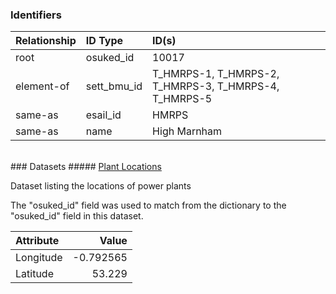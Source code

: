 ### Identifiers

| Relationship   | ID Type     | ID(s)                                                 |
|:---------------|:------------|:------------------------------------------------------|
| root           | osuked_id   | 10017                                                 |
| element-of     | sett_bmu_id | T_HMRPS-1, T_HMRPS-2, T_HMRPS-3, T_HMRPS-4, T_HMRPS-5 |
| same-as        | esail_id    | HMRPS                                                 |
| same-as        | name        | High Marnham                                          |

<br>
### Datasets
##### <a href="https://raw.githubusercontent.com/OSUKED/Dictionary-Datasets/main/datasets/plant-locations/datapackage.json">Plant Locations</a>

Dataset listing the locations of power plants

The "osuked_id" field was used to match from the dictionary to the "osuked_id" field in this dataset.

| Attribute   |     Value |
|:------------|----------:|
| Longitude   | -0.792565 |
| Latitude    | 53.229    |
